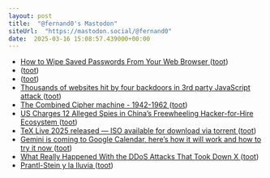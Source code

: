 ```yaml
---
layout: post
title:  "@fernand0's Mastodon"
siteUrl:  "https://mastodon.social/@fernand0"
date:  2025-03-16 15:08:57.439000+00:00
---
```

*  [How to Wipe Saved Passwords From Your Web Browser ](https://lifehacker.com/tech/how-to-wipe-saved-passwords-from-your-web-browse) ([toot](https://mastodon.social/@fernand0/114172738760675571))
*  [ ](https://mastodon.online/@g0nz4) ([toot](https://mastodon.social/@fernand0/114172527341822311))
*  [ ](https://mastodon.social/users/fernand0/statuses/114172521686139921/activity) ([toot](https://mastodon.social/users/fernand0/statuses/114172521686139921/activity))
*  [Thousands of websites hit by four backdoors in 3rd party JavaScript attack ](https://cside.dev/blog/thousands-of-websites-hit-by-four-backdoors-in-3rd-party-javascript-attac) ([toot](https://mastodon.social/@fernand0/114172035450881844))
*  [The Combined Cipher machine - 1942-1962 ](https://chris-intel-corner.blogspot.com/2025/03/the-combined-cipher-machine-1942-1962.htm) ([toot](https://mastodon.social/@fernand0/114171957154379931))
*  [US Charges 12 Alleged Spies in China’s Freewheeling Hacker-for-Hire Ecosystem ](https://www.wired.com/story/us-charges-12-alleged-spies-in-chinas-freewheeling-hacker-for-hire-ecosystem) ([toot](https://mastodon.social/@fernand0/114171570387163284))
*  [TeX Live 2025 released — ISO available for download via torrent ](https://www.texastim.dev/tex-live-2025-iso-available-via-torrent) ([toot](https://mastodon.social/@fernand0/114171326907715147))
*  [Gemini is coming to Google Calendar, here’s how it will work and how to try it now ](https://www.techradar.com/computing/artificial-intelligence/gemini-is-coming-to-google-calendar-heres-how-it-will-work-and-how-to-try-it-no) ([toot](https://mastodon.social/@fernand0/114169776417075934))
*  [What Really Happened With the DDoS Attacks That Took Down X ](https://www.wired.com/story/x-ddos-attack-march-2025) ([toot](https://mastodon.social/@fernand0/114167946623493222))
*  [Prantl-Stein y la lluvia ](https://www.flickr.com/photos/fernand0/54373852277) ([toot](https://mastodon.social/@fernand0/114167881224263718))
